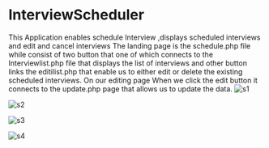 # InterviewScheduler
This Application enables schedule Interview ,displays scheduled interviews and edit and cancel interviews
The landing page is the schedule.php file while consist of two button that one of which connects to the Interviewlist.php file that displays the list of interviews and other button links the editilist.php that enable us to either edit or delete the existing scheduled interviews.
On our editing page When we click the edit button it connects to the update.php page that allows us to update the data.
![s1](https://user-images.githubusercontent.com/67660170/143289657-bc4abc05-4990-437f-9121-9f85c8cb114a.png)

![s2](https://user-images.githubusercontent.com/67660170/143289840-8d2c6b42-bb2a-4234-86c0-192fc20a7492.png)

![s3](https://user-images.githubusercontent.com/67660170/143290014-6ae0ead8-535d-4f45-8f5c-bda0a9f7bb73.png)

![s4](https://user-images.githubusercontent.com/67660170/143290194-2f168581-875f-4ee8-884c-7c51417b3d67.png)
